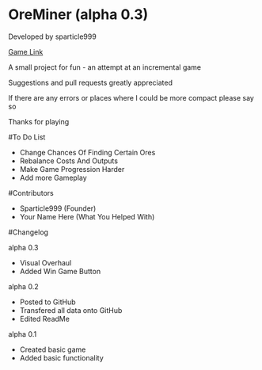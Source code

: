 # OreMiner (alpha 0.3)

Developed by sparticle999

[Game Link](http://sparticle999.github.io/OreMiner/)

A small project for fun - an attempt at an incremental game

Suggestions and pull requests greatly appreciated

If there are any errors or places where I could be more compact please say so

Thanks for playing

#To Do List

- Change Chances Of Finding Certain Ores
- Rebalance Costs And Outputs
- Make Game Progression Harder
- Add more Gameplay

#Contributors

- Sparticle999 (Founder)
- Your Name Here (What You Helped With)

#Changelog

alpha 0.3
- Visual Overhaul
- Added Win Game Button

alpha 0.2
- Posted to GitHub
- Transfered all data onto GitHub
- Edited ReadMe

alpha 0.1
- Created basic game
- Added basic functionality
